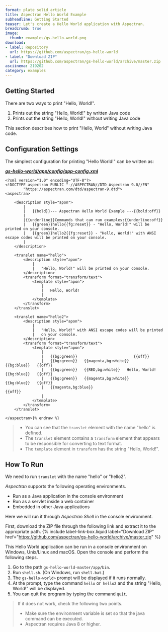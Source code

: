 ```yaml
---
format: plate solid article
title: Aspectran Hello World Example
subheadline: Getting Started
teaser: Let's create a Hello World application with Aspectran.
breadcrumb: true
image:
  thumb: examples/gs-hello-world.png
download:
- label: Repository
  url: https://github.com/aspectran/gs-hello-world
- label: "Download ZIP"
  url: https://github.com/aspectran/gs-hello-world/archive/master.zip
asciinema: 219202
category: examples
---
```


## Getting Started

There are two ways to print "Hello, World!".

1. Prints out the string "Hello, World!" by written Java code
2. Prints out the string "Hello, World!" without writing Java code

This section describes how to print "Hello, World" without writing Java code.

## Configuration Settings

The simplest configuration for printing "Hello World!" can be written as:

[***gs-hello-world/app/config/app-config.xml***](https://github.com/aspectran/gs-hello-world/blob/master/app/config/app-config.xml)

```xml{% raw %}
<?xml version="1.0" encoding="UTF-8"?>
<!DOCTYPE aspectran PUBLIC "-//ASPECTRAN//DTD Aspectran 9.0//EN"
        "https://aspectran.com/dtd/aspectran-9.dtd">
<aspectran>

    <description style="apon">
        |
        |   {{bold}}--- Aspectran Hello World Example ---{{bold:off}}
        |
        |{{underline}}Commands that can run examples:{{underline:off}}
        |   {{green}}hello{{fg:reset}} - "Hello, World!" will be printed on your console.
        |   {{green}}hello2{{fg:reset}} - "Hello, World!" with ANSI escape codes will be printed on your console.
        |
    </description>

    <translet name="hello">
        <description style="apon">
            |
            |   "Hello, World!" will be printed on your console.
        </description>
        <transform format="transform/text">
            <template style="apon">
                |
                |   Hello, World!
                |
            </template>
        </transform>
    </translet>

    <translet name="hello2">
        <description style="apon">
            |
            |   "Hello, World!" with ANSI escape codes will be printed
            |   on your console.
        </description>
        <transform format="transform/text">
            <template style="apon">
                |
                |   {{bg:green}}                         {{off}}
                |   {{bg:green}}   {{magenta,bg:white}}                   {{bg:blue}}   {{off}}
                |   {{bg:green}}   {{RED,bg:white}}   Hello, World!   {{bg:blue}}   {{off}}
                |   {{bg:green}}   {{magenta,bg:white}}                   {{bg:blue}}   {{off}}
                |   {{magenta,bg:blue}}                         {{off}}
                |
            </template>
        </transform>
    </translet>

</aspectran>{% endraw %}
```

> - You can see that the `translet` element with the name "hello" is defined.
> - The `translet` element contains a `transform` element that appears to be responsible for converting to text format.
> - The `template` element in `transform` has the string "Hello, World!".

## How To Run

We need to run `translet` with the name "hello" or "hello2".

*Aspectran* supports the following operating environments.
* Run as a Java application in the console environment
* Run as a servlet inside a web container
* Embedded in other Java applications

Here we will run it through *Aspectran Shell* in the console environment.

First, download the ZIP file through the following link and extract it to the appropriate path.
{% include label-link-box.liquid label="Download ZIP" href="https://github.com/aspectran/gs-hello-world/archive/master.zip" %}

This Hello World application can be run in a console environment on Windows, Unix/Linux and macOS.
Open the console and perform the following steps.

1. Go to the path `gs-hello-world-master/app/bin`.
2. Run `shell.sh`. (On Windows, run `shell.bat`.)
3. The `gs-hello-world>` prompt will be displayed if it runs normally.
4. At the prompt, type the command `hello` or` hello2` and the string "Hello, World!" will be displayed.
5. You can quit the program by typing the command `quit`.

> If it does not work, check the following two points.
> - Make sure the environment variable is set so that the java command can be executed.
> - Aspectran requires Java 8 or higher.
